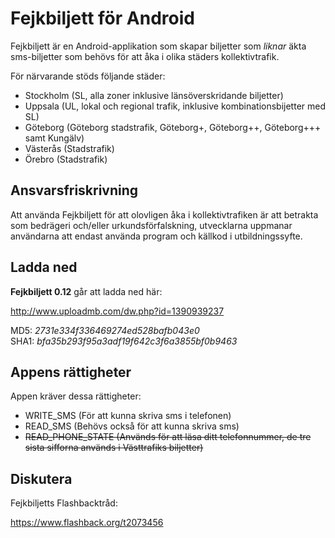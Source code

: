Fejkbiljett för Android
=======================

Fejkbiljett är en Android-applikation som skapar biljetter som *liknar* äkta sms-biljetter som behövs för att åka i olika städers kollektivtrafik.

För närvarande stöds följande städer:
* Stockholm (SL, alla zoner inklusive länsöverskridande biljetter)
* Uppsala (UL, lokal och regional trafik, inklusive kombinationsbijetter med SL)
* Göteborg (Göteborg stadstrafik, Göteborg+, Göteborg++, Göteborg+++ samt Kungälv)
* Västerås (Stadstrafik)
* Örebro (Stadstrafik)


Ansvarsfriskrivning
-------------------

Att använda Fejkbiljett för att olovligen åka i kollektivtrafiken är att betrakta som bedrägeri och/eller urkundsförfalskning, utvecklarna uppmanar användarna att endast använda program och källkod i utbildningssyfte.


Ladda ned
---------

**Fejkbiljett 0.12** går att ladda ned här:

http://www.uploadmb.com/dw.php?id=1390939237

MD5: *2731e334f336469274ed528bafb043e0*   
SHA1: *bfa35b293f95a3adf19f642c3f6a3855bf0b9463*   


Appens rättigheter
------------------

Appen kräver dessa rättigheter:
* WRITE_SMS (För att kunna skriva sms i telefonen)
* READ_SMS (Behövs också för att kunna skriva sms)
* ~~READ_PHONE_STATE (Används för att läsa ditt telefonnummer, de tre sista sifforna används i Västtrafiks biljetter)~~


Diskutera
---------

Fejkbiljetts Flashbacktråd:

https://www.flashback.org/t2073456
